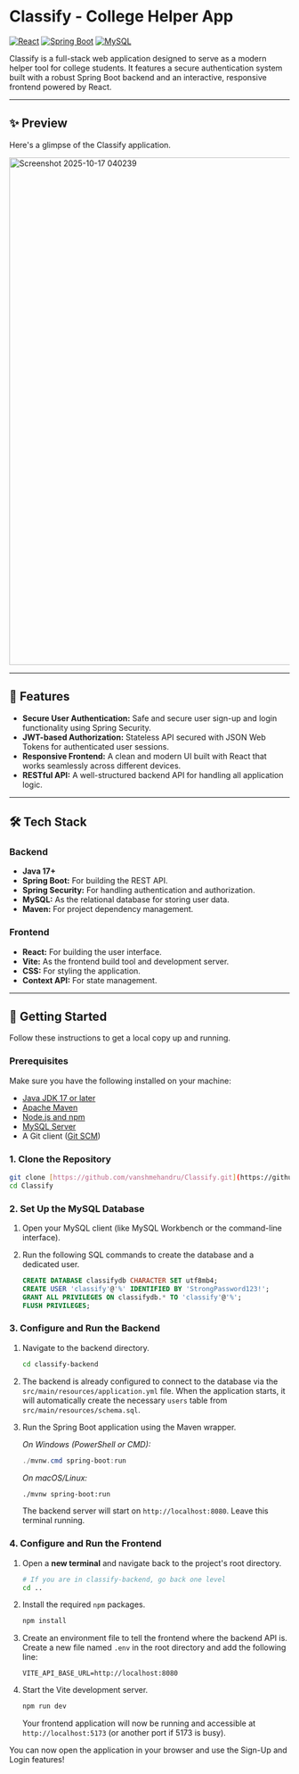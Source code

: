 # Classify - College Helper App

[![React](https://img.shields.io/badge/React-20232A?style=for-the-badge&logo=react&logoColor=61DAFB)](https://reactjs.org/)
[![Spring Boot](https://img.shields.io/badge/Spring_Boot-F2F4F9?style=for-the-badge&logo=spring&logoColor=6DB33F)](https://spring.io/projects/spring-boot)
[![MySQL](https://img.shields.io/badge/MySQL-005C84?style=for-the-badge&logo=mysql&logoColor=white)](https://www.mysql.com/)

Classify is a full-stack web application designed to serve as a modern helper tool for college students. It features a secure authentication system built with a robust Spring Boot backend and an interactive, responsive frontend powered by React.

---

## ✨ Preview

Here's a glimpse of the Classify application.


<img width="1903" height="910" alt="Screenshot 2025-10-17 040239" src="https://github.com/user-attachments/assets/e49bec99-120d-4afd-b75c-95d4e3417b24" />


---

## 🚀 Features

* **Secure User Authentication:** Safe and secure user sign-up and login functionality using Spring Security.
* **JWT-based Authorization:** Stateless API secured with JSON Web Tokens for authenticated user sessions.
* **Responsive Frontend:** A clean and modern UI built with React that works seamlessly across different devices.
* **RESTful API:** A well-structured backend API for handling all application logic.

---

## 🛠️ Tech Stack

### Backend
* **Java 17+**
* **Spring Boot:** For building the REST API.
* **Spring Security:** For handling authentication and authorization.
* **MySQL:** As the relational database for storing user data.
* **Maven:** For project dependency management.

### Frontend
* **React:** For building the user interface.
* **Vite:** As the frontend build tool and development server.
* **CSS:** For styling the application.
* **Context API:** For state management.

---

## 🏁 Getting Started

Follow these instructions to get a local copy up and running.

### Prerequisites

Make sure you have the following installed on your machine:
* [Java JDK 17 or later](https://www.oracle.com/java/technologies/downloads/)
* [Apache Maven](https://maven.apache.org/download.cgi)
* [Node.js and npm](https://nodejs.org/en/)
* [MySQL Server](https://dev.mysql.com/downloads/mysql/)
* A Git client ([Git SCM](https://git-scm.com/downloads))

### 1. Clone the Repository

```bash
git clone [https://github.com/vanshmehandru/Classify.git](https://github.com/vanshmehandru/Classify.git)
cd Classify
```

### 2. Set Up the MySQL Database

1.  Open your MySQL client (like MySQL Workbench or the command-line interface).
2.  Run the following SQL commands to create the database and a dedicated user.

    ```sql
    CREATE DATABASE classifydb CHARACTER SET utf8mb4;
    CREATE USER 'classify'@'%' IDENTIFIED BY 'StrongPassword123!';
    GRANT ALL PRIVILEGES ON classifydb.* TO 'classify'@'%';
    FLUSH PRIVILEGES;
    ```

### 3. Configure and Run the Backend

1.  Navigate to the backend directory.
    ```bash
    cd classify-backend
    ```
2.  The backend is already configured to connect to the database via the `src/main/resources/application.yml` file. When the application starts, it will automatically create the necessary `users` table from `src/main/resources/schema.sql`.

3.  Run the Spring Boot application using the Maven wrapper.

    *On Windows (PowerShell or CMD):*
    ```powershell
    ./mvnw.cmd spring-boot:run
    ```

    *On macOS/Linux:*
    ```bash
    ./mvnw spring-boot:run
    ```
    The backend server will start on `http://localhost:8080`. Leave this terminal running.

### 4. Configure and Run the Frontend

1.  Open a **new terminal** and navigate back to the project's root directory.
    ```bash
    # If you are in classify-backend, go back one level
    cd .. 
    ```
2.  Install the required `npm` packages.
    ```bash
    npm install
    ```
3.  Create an environment file to tell the frontend where the backend API is. Create a new file named `.env` in the root directory and add the following line:
    ```
    VITE_API_BASE_URL=http://localhost:8080
    ```
4.  Start the Vite development server.
    ```bash
    npm run dev
    ```
    Your frontend application will now be running and accessible at `http://localhost:5173` (or another port if 5173 is busy).

You can now open the application in your browser and use the Sign-Up and Login features!
